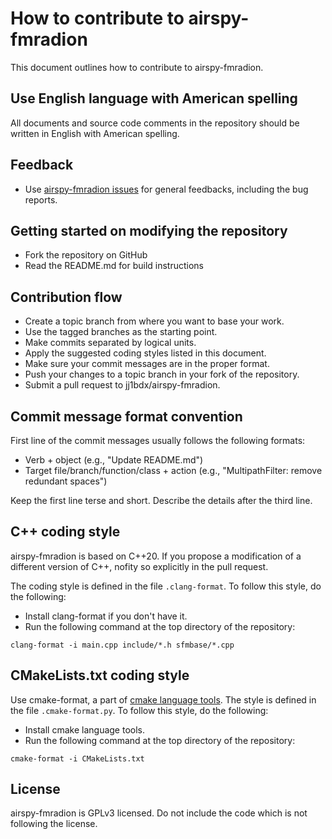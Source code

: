 # How to contribute to airspy-fmradion

This document outlines how to contribute to airspy-fmradion.

## Use English language with American spelling

All documents and source code comments in the repository should be written in English with American spelling.

## Feedback

* Use [airspy-fmradion issues](https://github.com/jj1bdx/airspy-fmradion/issues) for general feedbacks, including the bug reports.

## Getting started on modifying the repository

* Fork the repository on GitHub
* Read the README.md for build instructions

## Contribution flow

* Create a topic branch from where you want to base your work. 
* Use the tagged branches as the starting point.
* Make commits separated by logical units.
* Apply the suggested coding styles listed in this document.
* Make sure your commit messages are in the proper format.
* Push your changes to a topic branch in your fork of the repository.
* Submit a pull request to jj1bdx/airspy-fmradion.

## Commit message format convention

First line of the commit messages usually follows the following formats:

* Verb + object (e.g., "Update README.md")
* Target file/branch/function/class + action (e.g., "MultipathFilter: remove redundant spaces")

Keep the first line terse and short. Describe the details after the third line.

## C++ coding style

airspy-fmradion is based on C++20. If you propose a modification of a different version of C++, nofity so explicitly in the pull request.

The coding style is defined in the file `.clang-format`. To follow this style, do the following:

* Install clang-format if you don't have it.
* Run the following command at the top directory of the repository:

```
clang-format -i main.cpp include/*.h sfmbase/*.cpp
```

## CMakeLists.txt coding style

Use cmake-format, a part of [cmake language tools](https://cmake-format.readthedocs.io/en/latest/).
The style is defined in the file `.cmake-format.py`.
To follow this style, do the following:

* Install cmake language tools.
* Run the following command at the top directory of the repository:

```
cmake-format -i CMakeLists.txt
```

## License

airspy-fmradion is GPLv3 licensed. Do not include the code which is not following the license.

